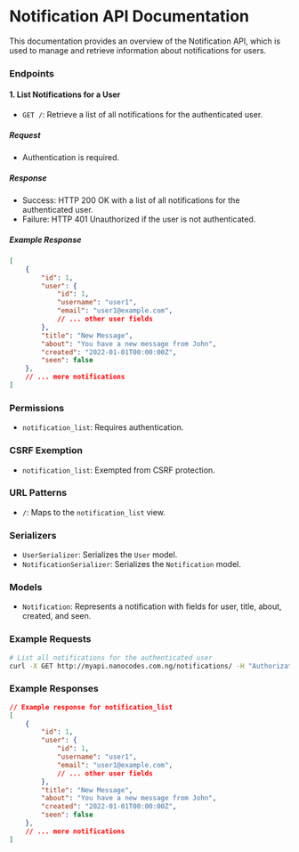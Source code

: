 # Notification API Documentation

This documentation provides an overview of the Notification API, which is used to manage and retrieve information about notifications for users.

### Endpoints

#### 1. List Notifications for a User

- `GET /`: Retrieve a list of all notifications for the authenticated user.

##### Request

- Authentication is required.

##### Response

- Success: HTTP 200 OK with a list of all notifications for the authenticated user.
- Failure: HTTP 401 Unauthorized if the user is not authenticated.

##### Example Response

```json
[
    {
        "id": 1,
        "user": {
            "id": 1,
            "username": "user1",
            "email": "user1@example.com",
            // ... other user fields
        },
        "title": "New Message",
        "about": "You have a new message from John",
        "created": "2022-01-01T00:00:00Z",
        "seen": false
    },
    // ... more notifications
]
```

### Permissions

- `notification_list`: Requires authentication.

### CSRF Exemption

- `notification_list`: Exempted from CSRF protection.

### URL Patterns

- `/`: Maps to the `notification_list` view.

### Serializers

- `UserSerializer`: Serializes the `User` model.
- `NotificationSerializer`: Serializes the `Notification` model.

### Models

- `Notification`: Represents a notification with fields for user, title, about, created, and seen.

### Example Requests

```bash
# List all notifications for the authenticated user
curl -X GET http://myapi.nanocodes.com.ng/notifications/ -H "Authorization: Bearer <token>"
```

### Example Responses

```json
// Example response for notification_list
[
    {
        "id": 1,
        "user": {
            "id": 1,
            "username": "user1",
            "email": "user1@example.com",
            // ... other user fields
        },
        "title": "New Message",
        "about": "You have a new message from John",
        "created": "2022-01-01T00:00:00Z",
        "seen": false
    },
    // ... more notifications
]
```


